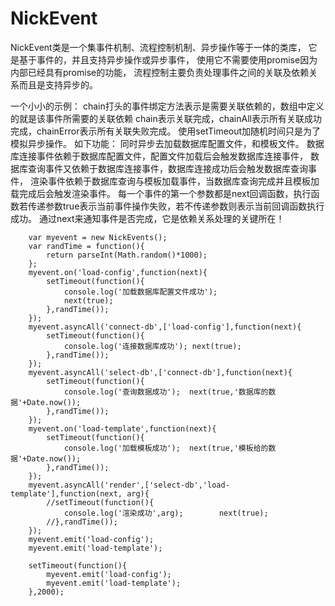 # NickEvent
NickEvent类是一个集事件机制、流程控制机制、异步操作等于一体的类库，
它是基于事件的，并且支持异步操作或异步事件，
使用它不需要使用promise因为内部已经具有promise的功能，
流程控制主要负责处理事件之间的关联及依赖关系而且是支持异步的。

一个小小的示例：
chain打头的事件绑定方法表示是需要关联依赖的，数组中定义的就是该事件所需要的关联依赖
chain表示关联完成，chainAll表示所有关联成功完成，chainError表示所有关联失败完成。
使用setTimeout加随机时间只是为了模拟异步操作。
如下功能：
   同时异步去加载数据库配置文件，和模板文件。
   数据库连接事件依赖于数据库配置文件，配置文件加载后会触发数据库连接事件，
   数据库查询事件又依赖于数据库连接事件，数据库连接成功后会触发数据库查询事件，
   渲染事件依赖于数据库查询与模板加载事件，当数据库查询完成并且模板加载完成后会触发渲染事件。
   每一个事件的第一个参数都是next回调函数，执行函数若传递参数true表示当前事件操作失败，若不传递参数则表示当前回调函数执行成功。
   通过next来通知事件是否完成，它是依赖关系处理的关键所在！
   
   
		var myevent = new NickEvents();
		var randTime = function(){
			return parseInt(Math.random()*1000);	
		};
		myevent.on('load-config',function(next){
			setTimeout(function(){
				console.log('加载数据库配置文件成功');
				next(true);
			},randTime());
		});
		myevent.asyncAll('connect-db',['load-config'],function(next){
			setTimeout(function(){
				console.log('连接数据库成功'); next(true);
			},randTime());
		});
		myevent.asyncAll('select-db',['connect-db'],function(next){
			setTimeout(function(){
				console.log('查询数据成功');	next(true,'数据库的数据'+Date.now());
			},randTime());
		});
		myevent.on('load-template',function(next){
			setTimeout(function(){
				console.log('加载模板成功');	next(true,'模板给的数据'+Date.now());
			},randTime());
		});
		myevent.asyncAll('render',['select-db','load-template'],function(next, arg){
			//setTimeout(function(){
				console.log('渲染成功',arg);		next(true);
			//},randTime());
		});
		myevent.emit('load-config');
		myevent.emit('load-template');
		
		setTimeout(function(){
			myevent.emit('load-config');
			myevent.emit('load-template');
		},2000);

